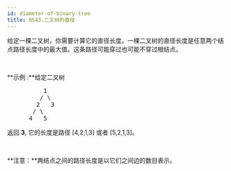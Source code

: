 ```yaml
---
id: diameter-of-binary-tree
title: 0543.二叉树的直径
---
```

给定一棵二叉树，你需要计算它的直径长度。一棵二叉树的直径长度是任意两个结点路径长度中的最大值。这条路径可能穿过也可能不穿过根结点。

 

**示例 :**给定二叉树


<pre>          1<br/>         / \<br/>        2   3<br/>       / \     <br/>      4   5    <br/></pre>

返回 **3**, 它的长度是路径 [4,2,1,3] 或者 [5,2,1,3]。

 

**注意：**两结点之间的路径长度是以它们之间边的数目表示。
